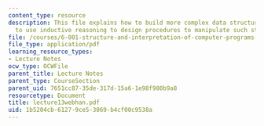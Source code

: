 ```yaml
---
content_type: resource
description: This file explains how to build more complex data structures, and how
  to use inductive reasoning to design procedures to manipulate such structures.
file: /courses/6-001-structure-and-interpretation-of-computer-programs-spring-2005/1b5204cb61279ce53069b4cf00c9538a_lecture13webhan.pdf
file_type: application/pdf
learning_resource_types:
- Lecture Notes
ocw_type: OCWFile
parent_title: Lecture Notes
parent_type: CourseSection
parent_uid: 7651cc87-35de-317d-15a6-1e98f980b9a8
resourcetype: Document
title: lecture13webhan.pdf
uid: 1b5204cb-6127-9ce5-3069-b4cf00c9538a
---
```

